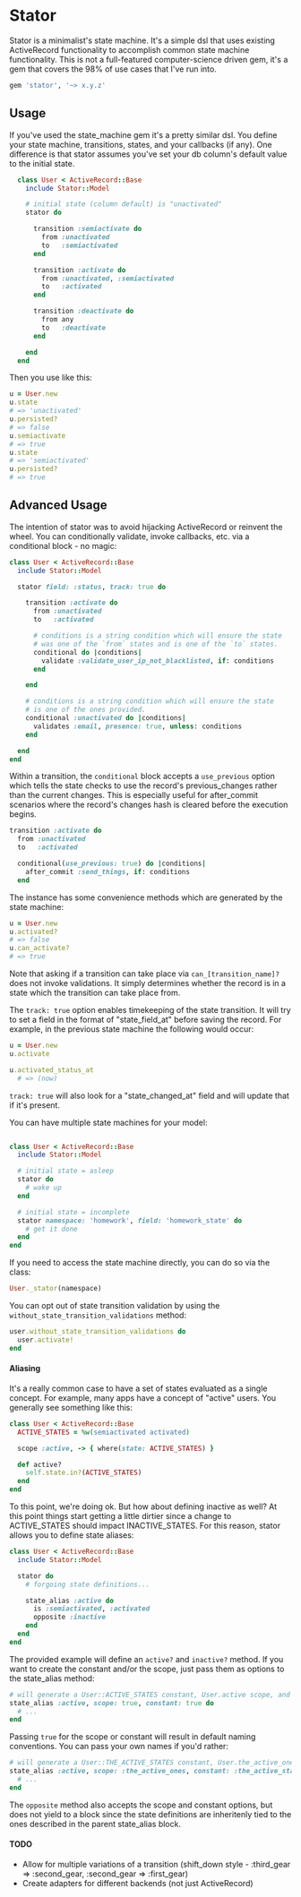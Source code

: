 # Stator

Stator is a minimalist's state machine. It's a simple dsl that uses existing ActiveRecord functionality to accomplish common state machine functionality. This is not a full-featured computer-science driven gem, it's a gem that covers the 98% of use cases that I've run into.

```ruby
gem 'stator', '~> x.y.z'
```

## Usage

If you've used the state_machine gem it's a pretty similar dsl. You define your state machine, transitions, states, and your callbacks (if any). One difference is that stator assumes you've set your db column's default value to the initial state.

```ruby
  class User < ActiveRecord::Base
    include Stator::Model

    # initial state (column default) is "unactivated"
    stator do

      transition :semiactivate do
        from :unactivated
        to   :semiactivated
      end

      transition :activate do
        from :unactivated, :semiactivated
        to   :activated
      end

      transition :deactivate do
        from any
        to   :deactivate
      end

    end
  end
```

Then you use like this:

```ruby
u = User.new
u.state
# => 'unactivated'
u.persisted?
# => false
u.semiactivate
# => true
u.state
# => 'semiactivated'
u.persisted?
# => true
```

## Advanced Usage

The intention of stator was to avoid hijacking ActiveRecord or reinvent the wheel. You can conditionally validate, invoke callbacks, etc. via a conditional block - no magic:

```ruby
class User < ActiveRecord::Base
  include Stator::Model

  stator field: :status, track: true do

    transition :activate do
      from :unactivated
      to   :activated

      # conditions is a string condition which will ensure the state
      # was one of the `from` states and is one of the `to` states.
      conditional do |conditions|
        validate :validate_user_ip_not_blacklisted, if: conditions
      end

    end

    # conditions is a string condition which will ensure the state
    # is one of the ones provided.
    conditional :unactivated do |conditions|
      validates :email, presence: true, unless: conditions
    end

  end
end
```

Within a transition, the `conditional` block accepts a `use_previous` option which tells the state checks to use the record's previous_changes rather than the current changes. This is especially useful for after_commit scenarios where the record's changes hash is cleared before the execution begins.

```ruby
transition :activate do
  from :unactivated
  to   :activated

  conditional(use_previous: true) do |conditions|
    after_commit :send_things, if: conditions
  end
```

The instance has some convenience methods which are generated by the state machine:

```ruby
u = User.new
u.activated?
# => false
u.can_activate?
# => true
```

Note that asking if a transition can take place via `can_[transition_name]?` does not invoke validations. It simply determines whether the record is in a state which the transition can take place from.


The `track: true` option enables timekeeping of the state transition. It will try to set a field in the format of "state_field_at" before saving the record. For example, in the previous state machine the following would occur:

```ruby
u = User.new
u.activate

u.activated_status_at
  # => (now)
```

`track: true` will also look for a "state_changed_at" field and will update that if it's present.

You can have multiple state machines for your model:

```ruby

class User < ActiveRecord::Base
  include Stator::Model

  # initial state = asleep
  stator do
    # wake up
  end

  # initial state = incomplete
  stator namespace: 'homework', field: 'homework_state' do
    # get it done
  end
end
```


If you need to access the state machine directly, you can do so via the class:

```ruby
User._stator(namespace)
```

You can opt out of state transition validation by using the `without_state_transition_validations` method:

```ruby
user.without_state_transition_validations do
  user.activate!
end
```

#### Aliasing

It's a really common case to have a set of states evaluated as a single concept. For example, many apps have a concept of "active" users. You generally see something like this:

```ruby
class User < ActiveRecord::Base
  ACTIVE_STATES = %w(semiactivated activated)

  scope :active, -> { where(state: ACTIVE_STATES) }

  def active?
    self.state.in?(ACTIVE_STATES)
  end
end
```

To this point, we're doing ok. But how about defining inactive as well? At this point things start getting a little dirtier since a change to ACTIVE_STATES should impact INACTIVE_STATES. For this reason, stator allows you to define state aliases:

```ruby
class User < ActiveRecord::Base
  include Stator::Model

  stator do
    # forgoing state definitions...

    state_alias :active do
      is :semiactivated, :activated
      opposite :inactive
    end
  end
end
```

The provided example will define an `active?` and `inactive?` method. If you want to create the constant and/or the scope, just pass them as options to the state_alias method:

```ruby
# will generate a User::ACTIVE_STATES constant, User.active scope, and User#active? instance method
state_alias :active, scope: true, constant: true do
  # ...
end
```

Passing `true` for the scope or constant will result in default naming conventions. You can pass your own names if you'd rather:

```ruby
# will generate a User::THE_ACTIVE_STATES constant, User.the_active_ones scope, and User#active? instance method
state_alias :active, scope: :the_active_ones, constant: :the_active_states do
  # ...
end
```

The `opposite` method also accepts the scope and constant options, but does not yield to a block since the state definitions are inheritenly tied to the ones described in the parent state_alias block.

#### TODO

* Allow for multiple variations of a transition (shift_down style - :third_gear => :second_gear, :second_gear => :first_gear)
* Create adapters for different backends (not just ActiveRecord)
